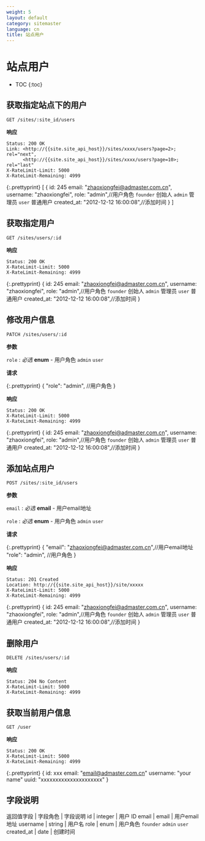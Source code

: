 ```yaml
---
weight: 5
layout: default
category: sitemaster
language: cn
title: 站点用户
---
```


# 站点用户

* TOC
{:toc}

## 获取指定站点下的用户

    GET /sites/:site_id/users

**响应**

    Status: 200 OK
    Link: <http://{{site.site_api_host}}/sites/xxxx/users?page=2>; rel="next",
          <http://{{site.site_api_host}}/sites/xxxx/users?page=10>; rel="last"
    X-RateLimit-Limit: 5000
    X-RateLimit-Remaining: 4999

{:.prettyprint}
    [
      {
          id: 245
          email: "zhaoxiongfei@admaster.com.cn",
          username: "zhaoxiongfei",
          role: "admin",//用户角色 `founder` 创始人 `admin` 管理员 `user` 普通用户
          created_at: "2012-12-12 16:00:08",//添加时间
      }
    ]

## 获取指定用户

    GET /sites/users/:id

**响应**

    Status: 200 OK
    X-RateLimit-Limit: 5000
    X-RateLimit-Remaining: 4999

{:.prettyprint}
    {
          id: 245
          email: "zhaoxiongfei@admaster.com.cn",
          username: "zhaoxiongfei",
          role: "admin",//用户角色 `founder` 创始人 `admin` 管理员 `user` 普通用户
          created_at: "2012-12-12 16:00:08",//添加时间
    }

## 修改用户信息

    PATCH /sites/users/:id

**参数**

`role`
: _必选_ **enum** - 用户角色 `admin` `user` 


**请求**

{:.prettyprint}
    {
        "role": "admin", //用户角色
    }

**响应**

    Status: 200 OK
    X-RateLimit-Limit: 5000
    X-RateLimit-Remaining: 4999

{:.prettyprint}
    {
          id: 245
          email: "zhaoxiongfei@admaster.com.cn",
          username: "zhaoxiongfei",
          role: "admin",//用户角色 `founder` 创始人 `admin` 管理员 `user` 普通用户
          created_at: "2012-12-12 16:00:08",//添加时间
    }

## 添加站点用户

    POST /sites/:site_id/users

**参数**

`email`
: _必选_ **email** - 用户email地址

`role`
: _必选_ **enum** - 用户角色 `admin` `user` 


**请求**

{:.prettyprint}
    {
        "email": "zhaoxiongfei@admaster.com.cn",//用户email地址
        "role": "admin", //用户角色
    }

**响应**

    Status: 201 Created
    Location: http://{{site.site_api_host}}/site/xxxxx
    X-RateLimit-Limit: 5000
    X-RateLimit-Remaining: 4999

{:.prettyprint}
    {
          id: 245
          email: "zhaoxiongfei@admaster.com.cn",
          username: "zhaoxiongfei",
          role: "admin",//用户角色 `founder` 创始人 `admin` 管理员 `user` 普通用户
          created_at: "2012-12-12 16:00:08",//添加时间
    }

## 删除用户

    DELETE /sites/users/:id

**响应**

    Status: 204 No Content
    X-RateLimit-Limit: 5000
    X-RateLimit-Remaining: 4999


## 获取当前用户信息

    GET /user

**响应**

    Status: 200 OK
    X-RateLimit-Limit: 5000
    X-RateLimit-Remaining: 4999

{:.prettyprint}
    {
        id: xxx
        email: "email@admaster.com.cn"
        username: "your name"
        uuid: "xxxxxxxxxxxxxxxxxxxxx"
    }

## 字段说明

返回值字段         | 字段角色 | 字段说明
id               | integer | 用户 ID
email            | email   | 用户email地址
username         | string  | 用户名
role             | enum    | 用户角色 `founder` `admin` `user`
created_at       | date    | 创建时间

